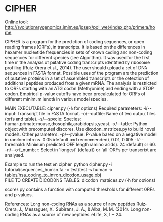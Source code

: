 # CIPHER
Online tool: http://evolutionarygenomics.imim.es/josepl/pol_web/index.php/primera/home

CIPHER is a program for the prediction of coding sequences, or open reading frames (ORFs), in transcripts. It is based on the differences in hexamer nucleotide frequencies in sets of known coding and non-coding sequences for different species (see Algorithm). It was used for the first time in the analysis of putative coding transcripts identified by ribosome profiling (Ruiz-Orera et al., 2014).  The user should upload a set of DNA sequences in FASTA format. Possible uses of the program are the prediction of putative proteins in a set of assembled transcripts or the detection of additional peptides produced from a given mRNA. The analysis is restricted to ORFs starting with an ATG codon (Methyonine) and ending with a STOP codon. Empirical p-value cutoffs have been precalculated for ORFs of different minimum length in various model species. 


MAIN EXECUTABLE: cipher.py (-h for options)
Required parameters:
-i/--input: Transcript file in FASTA format.
-o/--outfile: Name of two output files (orfs and table).
-s/--specie: Species: human,primate,mouse,drosophila,arabidopsis,yeast.
-x/--table: Python object with precomputed discores. Use dicodon_matrices.py to build novel models.
Other parameters:
-p/--pvalue: P-value based on a negative model in random introns. 0.05 (default and recommended), 0.01, 0.005
-t/--threshold: Minimum predicted ORF length (amino acids). 24 (default) or 60.
-n/--orf_number: Select in 'longest' (default) or 'all' ORFs per transcript are analysed.

Example to run the test on cipher:
python cipher.py -i tutorial/sequences_human.fa -o test/test -s human -x tables/hsa_coding_to_intron_dicodon_usage.obj                    
FILE TO CREATE DICODONS TABLES: dicodon_matrices.py  (-h for options)

scores.py contains a function with computed thresholds for different ORFs and p-values.


References:
Long non-coding RNAs as a source of new peptides Ruiz-Orera, J., Messeguer, X., Subirana, J. A., & Alba, M. M. (2014). Long non-coding RNAs as a source of new peptides. eLife, 3, 1 ‒ 24.



